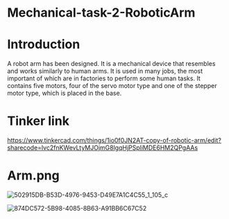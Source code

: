 # Mechanical-task-2-RoboticArm
# Introduction 
A robot arm has been designed. It is a mechanical device that resembles and works similarly to human arms. It is used in many jobs, the most important of which are in factories to perform some human tasks. It contains five motors, four of the servo motor type and one of the stepper motor type, which is placed in the base.

# Tinker link
https://www.tinkercad.com/things/1io0f0JN2AT-copy-of-robotic-arm/edit?sharecode=lvc2fnKWevLtyMJOjmG8lgqHjPSpliMDE6HM2QPgAAs
# Arm.png
![502915DB-B53D-4976-9453-D49E7A1C4C55_1_105_c](https://github.com/user-attachments/assets/f9f5518c-afa7-4d36-af40-ce6ecccdd7d4)

![874DC572-5B98-4085-8B63-A91BB6C67C52](https://github.com/user-attachments/assets/0015f8b6-e5db-4502-ab89-5a8e07034d69)
